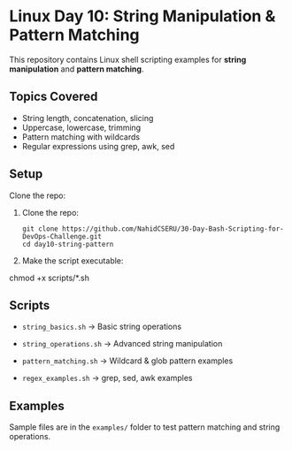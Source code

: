# Linux Day 10: String Manipulation & Pattern Matching

This repository contains Linux shell scripting examples for **string manipulation** and **pattern matching**.

## Topics Covered
- String length, concatenation, slicing
- Uppercase, lowercase, trimming
- Pattern matching with wildcards
- Regular expressions using grep, awk, sed

## Setup
Clone the repo:
1. Clone the repo:
   ```
   git clone https://github.com/NahidCSERU/30-Day-Bash-Scripting-for-DevOps-Challenge.git
   cd day10-string-pattern
   ```
2. Make the script executable:

chmod +x scripts/*.sh

## Scripts

- `string_basics.sh` → Basic string operations

- `string_operations.sh` → Advanced string manipulation

- `pattern_matching.sh` → Wildcard & glob pattern examples

- `regex_examples.sh` → grep, sed, awk examples

## Examples

Sample files are in the `examples/` folder to test pattern matching and string operations.